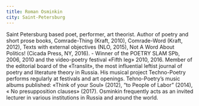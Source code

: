 ```yaml
---
title: Roman Osminkin
city: Saint-Petersburg
---
```


Saint Petersburg based poet, performer, art theorist. Author of poetry and short prose books, Comrade-Thing (Kraft, 2010), Comrade-Word (Kraft, 2012), Texts with external objectives (NLO, 2015), Not A Word About Politics! (Cicada Press, NY, 2016). - Winner of the POETRY SLAM SPb, 2006, 2010 and the video-poetry festival «Fifth leg» 2010, 2016. Member of the editorial board of the «Translit», the most influential leftist journal of poetry and literature theory in Russia. His musical project Techno-Poetry performs regularly at festivals and art openings. Tehno-Poetry’s music albums published: «Think of your Soul» (2012), “to People of Labor” (2014), « No presupposition clauses» (2017). Osminkin frequently acts as an invited lecturer in various institutions in Russia and around the world.

